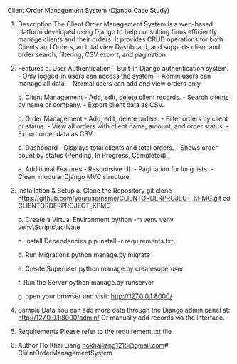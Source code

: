 Client Order Management System (Django Case Study)

1. Description
    The Client Order Management System is a web-based platform developed using Django to help consulting firms efficiently manage clients and their orders.
    It provides CRUD operations for both Clients and Orders, an total view Dashboard, and supports client and order search, filtering, CSV export, and pagination.

2. Features
    a. User Authentication
        -   Built-in Django authentication system.
        -   Only logged-in users can access the system.
        -   Admin users can manage all data.
        -   Normal users can add and view orders only.

    b. Client Management
        -   Add, edit, delete client records.
        -   Search clients by name or company.
        -   Export client data as CSV.

    c. Order Management
        -   Add, edit, delete orders.
        -   Filter orders by client or status.
        -   View all orders with client name, amount, and order status.
        -   Export order data as CSV.

    d. Dashboard
        -   Displays total clients and total orders.
        -   Shows order count by status (Pending, In Progress, Completed).

    e. Additional Features
        -   Responsive UI.
        -   Pagination for long lists.
        -   Clean, modular Django MVC structure.


3. Installation & Setup
   a. Clone the Repository
        git clone https://github.com/yourusername/CLIENTORDERPROJECT_KPMG.git
        cd CLIENTORDERPROJECT_KPMG

    b. Create a Virtual Environment
        python -m venv venv
        venv\Scripts\activate     

    c. Install Dependencies
        pip install -r requirements.txt

    d. Run Migrations
        python manage.py migrate

    e. Create Superuser
        python manage.py createsuperuser

    f. Run the Server
        python manage.py runserver

    g. open your browser and visit: http://127.0.0.1:8000/

4. Sample Data
    You can add more data through the Django admin panel at: http://127.0.0.1:8000/admin/
    Or manually add records via the interface.

5. Requirements
    Please refer to the requirement.txt file

6. Author
    Ho Khai Liang
    hokhailiang1215@gmail.com# ClientOrderManagementSystem
